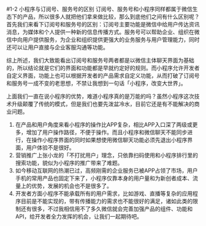 #1-2 小程序与订阅号、服务号的区别
订阅号、服务号和小程序同样都属于微信生态下的产品，所以很多人就把他们拿来做比较，那么到底他们之间有什么区别呢？首先我们来看下订阅号和服务号的区别：订阅号主要功能是微信中给用户传达资讯消息，为媒体和个人提供一种新的信息传播方式。服务号可以帮助企业、组织在微信中向用户提供服务，为企业和组织提供更强大的业务服务与用户管理能力，同时还可以让用户直接与企业客服沟通等功能。

综上所述，我们大致能看出订阅号和服务号两者都是以微信主体聊天界面为基础的，所以结论就是它们的界面和功能都是早就约定好的规则。而小程序允许开发者自定义界面，功能上也可以根据开发者的产品需求自定义功能，从而打破了订阅号和服务号一成不变的老思想，不禁让我想到一句话「小程序，改变大世界」。

上面我们一直在说小程序的优势，难道小程序真的是万能的吗？虽然小程序这次技术升级颠覆了传统的模式，但是我们也要先泼盆冷水，目前它还是有不能解决的商业问题。

1. 在产品和用户角度来看小程序的操作比APP复杂，相比APP入口深了两级或更多，增加了用户操作路径，不便于操作。而且小程序和微信聊天不能同步进行，在操作小程序界面的同时如果想使用微信聊天功能必须先退出小程序界面，用户体验不是很好。
2. 营销推广上张小龙的「不打扰用户」理念，只依靠扫码使用和小程序排行里的搜索功能，貌似为小程序的推广带来了难题。
3. 如今移动互联网的热潮已过，高频刚需的企业服务已被APP占领了市场，用户手机的常用产品也固定下来了，小程序仅靠本身的用户量和为新创者成本、流量上的优势，发展的机会也不是很多了。
4. 开发者方面小程序不能承载所有的用户需求，比如游戏、直播等复杂的应用程序目前是不能实现的，带有传播能力的需求也不能很好的满足，诸如此类的限制还有很多，不过我相信用不了多久微信就会完善加强产品的组件、功能和API，给开发者全力发挥的机会，让我们一起期待吧。    
